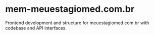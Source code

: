 # mem-meuestagiomed.com.br
Frontend development and structure for meuestagiomed.com.br with codebase and API interfaces.
